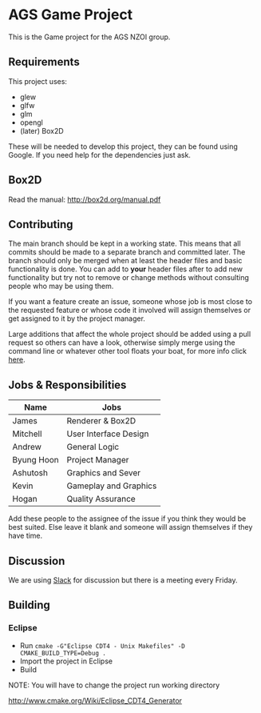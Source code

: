 # AGS Game Project
This is the Game project for the AGS NZOI group.

## Requirements

This project uses:
* glew
* glfw
* glm
* opengl
* (later) Box2D

These will be needed to develop this project, they can be found using Google.
If you need help for the dependencies just ask.

## Box2D
Read the manual: http://box2d.org/manual.pdf

## Contributing

The main branch should be kept in a working state. This means that all commits should be made to a separate branch
and committed later. The branch should only be merged when at least the header files and basic functionality is done.
You can add to **your** header files after to add new functionality but try not to remove or change methods without consulting people who may be using them.

If you want a feature create an issue, someone whose job is most close to the requested feature or whose code it involved will assign themselves or get assigned to it by the project manager.

Large additions that affect the whole project should be added using a pull request so others can have a look, otherwise simply merge using the command line or whatever other tool floats your boat, for more info click [here](http://gitref.org/branching/).

## Jobs & Responsibilities

Name | Jobs
-----|------
James | Renderer & Box2D
Mitchell | User Interface Design
Andrew | General Logic
Byung Hoon | Project Manager
Ashutosh | Graphics and Sever
Kevin | Gameplay and Graphics
Hogan | Quality Assurance

Add these people to the assignee of the issue if you think they would be best suited. Else leave it blank and someone will
assign themselves if they have time.

## Discussion

We are using [Slack](https://agsprogramming.slack.com) for discussion but there is a meeting every Friday.

## Building
### Eclipse
- Run `cmake -G"Eclipse CDT4 - Unix Makefiles" -D CMAKE_BUILD_TYPE=Debug .`  
- Import the project in Eclipse  
- Build  

NOTE: You will have to change the project run working directory

http://www.cmake.org/Wiki/Eclipse_CDT4_Generator
